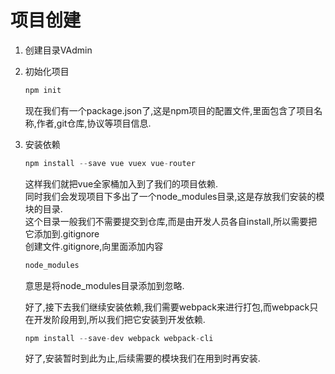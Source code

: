 # 项目创建
1. 创建目录VAdmin
2. 初始化项目  
    ```js
    npm init
    ```
    现在我们有一个package.json了,这是npm项目的配置文件,里面包含了项目名称,作者,git仓库,协议等项目信息.
3. 安装依赖   
    ```js
    npm install --save vue vuex vue-router
    ```   
    这样我们就把vue全家桶加入到了我们的项目依赖.   
    同时我们会发现项目下多出了一个node_modules目录,这是存放我们安装的模块的目录.   
    这个目录一般我们不需要提交到仓库,而是由开发人员各自install,所以需要把它添加到.gitignore   
    创建文件.gitignore,向里面添加内容   
    ```js
    node_modules
    ```  
    意思是将node_modules目录添加到忽略.   

    好了,接下去我们继续安装依赖,我们需要webpack来进行打包,而webpack只在开发阶段用到,所以我们把它安装到开发依赖.   
    ```js
    npm install --save-dev webpack webpack-cli
    ```   
    好了,安装暂时到此为止,后续需要的模块我们在用到时再安装.